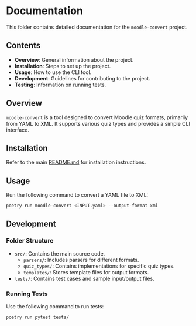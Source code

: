# Documentation

This folder contains detailed documentation for the `moodle-convert` project.

## Contents

- **Overview**: General information about the project.
- **Installation**: Steps to set up the project.
- **Usage**: How to use the CLI tool.
- **Development**: Guidelines for contributing to the project.
- **Testing**: Information on running tests.

## Overview

`moodle-convert` is a tool designed to convert Moodle quiz formats, primarily from YAML to XML. It supports various quiz types and provides a simple CLI interface.

## Installation

Refer to the main [README.md](../README.md) for installation instructions.

## Usage

Run the following command to convert a YAML file to XML:

```bash
poetry run moodle-convert <INPUT.yaml> --output-format xml
```

## Development

### Folder Structure

- `src/`: Contains the main source code.
  - `parsers/`: Includes parsers for different formats.
  - `quiz_types/`: Contains implementations for specific quiz types.
  - `templates/`: Stores template files for output formats.
- `tests/`: Contains test cases and sample input/output files.

### Running Tests

Use the following command to run tests:

```bash
poetry run pytest tests/
```